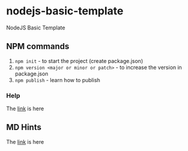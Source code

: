 # nodejs-basic-template
NodeJS Basic Template

## NPM commands
1. `npm init` - to start the project (create package.json)
2. `npm version <major or minor or patch>` - to increase the version in package.json
3. `npm publish` - learn how to publish

### Help
The [link](https://www.wolfe.id.au/2014/02/01/getting-a-new-node-project-started-with-npm/ "hint") is here

## MD Hints
The [link](https://github.com/fletcher/MultiMarkdown/blob/master/Documentation/Markdown%20Syntax.md/ "MD Hints") is here
